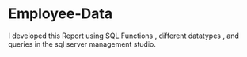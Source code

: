# Employee-Data
I developed this Report using SQL Functions , different datatypes , and queries  in the sql server management studio.
